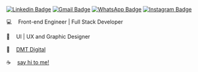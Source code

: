 [![Linkedin Badge](https://img.shields.io/badge/-Linkedin-blue?style=flat-square&logo=Linkedin&logoColor=white&link=https://www.linkedin.com/in/hugomelodamata/)](https://www.linkedin.com/in/hugomelodamata/)  [![Gmail Badge](https://img.shields.io/badge/-Email-c14438?style=flat-square&logo=Gmail&logoColor=white&link=mailto:contatohugomelo@gmail.com)](mailto:contatohugomelo@gmail.com) [![WhatsApp Badge](https://img.shields.io/badge/-WhatsApp-26B03D?style=flat-square&logo=WhatsApp&logoColor=white&link=https://api.whatsapp.com/send?phone=5531998733330)](https://api.whatsapp.com/send?phone=5531998733330)
[![Instagram Badge](https://img.shields.io/badge/Instagram-E4405F?style=flat-square&logo=instagram&logoColor=white&link=https://www.instagram.com/damata.dev/)](https://www.instagram.com/damata.dev/)

💻 ㅤFront-end Engineer | Full Stack Developer

🎨 ㅤUI | UX and Graphic Designer

📓 ㅤ<a target="_blank" href="https://dmtdigital.com.br">DMT Digital</a>

☕️ ㅤ<a target="_blank" href="https://www.linkedin.com/in/hugomelodamata/">say hi to me!</a>
